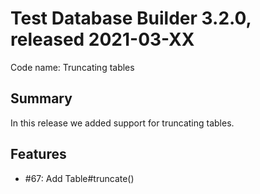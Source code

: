 # Test Database Builder 3.2.0, released 2021-03-XX

Code name: Truncating tables

## Summary

In this release we added support for truncating tables.

## Features

* #67: Add Table#truncate()